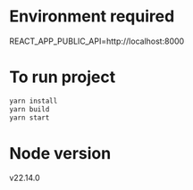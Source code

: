 # Environment required
REACT_APP_PUBLIC_API=http://localhost:8000

# To run project
```sh
yarn install
yarn build
yarn start
```

# Node version
v22.14.0
